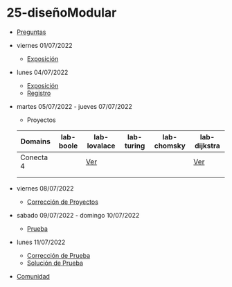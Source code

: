 # 25-diseñoModular

- [Preguntas](https://escuela.it/master-programacion-diseno-software)
- viernes 01/07/2022
  - [Exposición](https://escuela.it/master-programacion-diseno-software)
- lunes 04/07/2022
  - [Exposición](https://escuela.it/master-programacion-diseno-software)
  - [Registro](https://forms.gle/5TM2Ucy1ton9GhZRA)
- martes 05/07/2022 - jueves 07/07/2022
  - Proyectos
  
  |Domains|lab-boole|lab-lovalace|lab-turing|lab-chomsky|lab-dijkstra|
  |-------|---------|------------|----------|-----------|--------------|
  | Conecta 4      |         |     [Ver](https://github.com/USantaTecla-ed-mpds/lab-lovalace/tree/master/4InRow)       |          |           |     [Ver](https://github.com/USantaTecla-ed-mpds/lab-dijkstra/blob/master/tech-js-basada-objetos/Connect4withViews/app.js)         |
  |       |         |            |          |           |              |
  |       |         |            |          |           |              |

- viernes 08/07/2022
  - [Corrección de Proyectos](https://escuela.it/master-programacion-diseno-software)
- sabado 09/07/2022 - domingo 10/07/2022
  - [Prueba](https://forms.gle/oDxtZxsjYMQfi7k37)
- lunes 11/07/2022
  - [Corrección de Prueba](https://escuela.it/master-programacion-diseno-software)
  - [Solución de Prueba](https://docs.google.com/spreadsheets/d/1Uwtqa5VdD5wK2X7eLgkS6_th16aPnsW8pa5Ft2TyLPo/edit#gid=0)
- [Comunidad](https://app.slack.com/client/T02S3KYD464/C02U94T5Y81)

